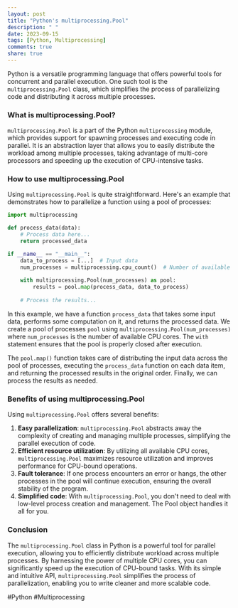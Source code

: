 ```yaml
---
layout: post
title: "Python's multiprocessing.Pool"
description: " "
date: 2023-09-15
tags: [Python, Multiprocessing]
comments: true
share: true
---
```


Python is a versatile programming language that offers powerful tools for concurrent and parallel execution. One such tool is the `multiprocessing.Pool` class, which simplifies the process of parallelizing code and distributing it across multiple processes.

### What is multiprocessing.Pool?

`multiprocessing.Pool` is a part of the Python `multiprocessing` module, which provides support for spawning processes and executing code in parallel. It is an abstraction layer that allows you to easily distribute the workload among multiple processes, taking advantage of multi-core processors and speeding up the execution of CPU-intensive tasks.

### How to use multiprocessing.Pool

Using `multiprocessing.Pool` is quite straightforward. Here's an example that demonstrates how to parallelize a function using a pool of processes:

```python
import multiprocessing

def process_data(data):
    # Process data here...
    return processed_data

if __name__ == "__main__":
    data_to_process = [...]  # Input data
    num_processes = multiprocessing.cpu_count()  # Number of available CPU cores
    
    with multiprocessing.Pool(num_processes) as pool:
        results = pool.map(process_data, data_to_process)
    
    # Process the results...
```

In this example, we have a function `process_data` that takes some input data, performs some computation on it, and returns the processed data. We create a pool of processes `pool` using `multiprocessing.Pool(num_processes)` where `num_processes` is the number of available CPU cores. The `with` statement ensures that the pool is properly closed after execution.

The `pool.map()` function takes care of distributing the input data across the pool of processes, executing the `process_data` function on each data item, and returning the processed results in the original order. Finally, we can process the results as needed.

### Benefits of using multiprocessing.Pool

Using `multiprocessing.Pool` offers several benefits:

1. **Easy parallelization**: `multiprocessing.Pool` abstracts away the complexity of creating and managing multiple processes, simplifying the parallel execution of code.
2. **Efficient resource utilization**: By utilizing all available CPU cores, `multiprocessing.Pool` maximizes resource utilization and improves performance for CPU-bound operations.
3. **Fault tolerance**: If one process encounters an error or hangs, the other processes in the pool will continue execution, ensuring the overall stability of the program.
4. **Simplified code**: With `multiprocessing.Pool`, you don't need to deal with low-level process creation and management. The Pool object handles it all for you.

### Conclusion

The `multiprocessing.Pool` class in Python is a powerful tool for parallel execution, allowing you to efficiently distribute workload across multiple processes. By harnessing the power of multiple CPU cores, you can significantly speed up the execution of CPU-bound tasks. With its simple and intuitive API, `multiprocessing.Pool` simplifies the process of parallelization, enabling you to write cleaner and more scalable code.

#Python #Multiprocessing